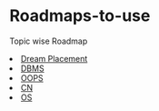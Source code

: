 # Roadmaps-to-use
Topic wise Roadmap
<br>
<li><a href="https://whimsical.com/roadmap-to-dream-placement-WgZ1UcFwYKeNtA12W6ooJi">Dream Placement</a>
<li><a href="https://whimsical.com/dbms-roadmap-XQG7xbF4221QrJyYeS3Ak6">DBMS</a>
<li><a href="https://whimsical.com/object-oriented-programming-cheatsheet-rau8ibYm6ce8LAfLJPKbb">OOPS</a>
<li><a href="https://whimsical.com/networking-cheatsheet-WC9XxstpDY4cEgJDzBdma6">CN</a>
<li><a href="https://whimsical.com/operating-system-cheatsheet-YQcSARTwGS4EfaYERgfVhu">OS</a>
